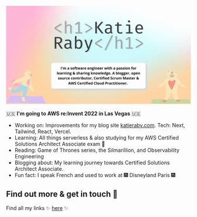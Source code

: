 ![Katie Header GIF](https://github.com/katieraby/katieraby/blob/master/katieraby-intro.gif?raw=true)

🇺🇸 **I'm going to AWS re:Invent 2022 in Las Vegas** 🇺🇸 

- Working on: Improvements for my blog site [katieraby.com](https://katieraby.com). Tech: Next, Tailwind, React, Vercel.
- Learning: All things serverless & also studying for my AWS Certified Solutions Architect Associate exam 🌱
- Reading: Game of Thrones series, the Silmarillion, and Observability Engineering
- Blogging about: My learning journey towards Certified Solutions Architect Associate.
- Fun fact: I speak French and used to work at 🎆 Disneyland Paris 🎆


## Find out more & get in touch 💌
Find all my links ✨ [here](https://katieraby.com/links) ✨
<!--
**katieraby/katieraby** is a ✨ _special_ ✨ repository because its `README.md` (this file) appears on your GitHub profile.

Here are some ideas to get you started:

- 🔭 I’m currently working on ...
- 🌱 I’m currently learning ...
- 👯 I’m looking to collaborate on ...
- 🤔 I’m looking for help with ...
- 💬 Ask me about ...
- 📫 How to reach me: ...
- 😄 Pronouns: ...
- ⚡ Fun fact: ...
-->
